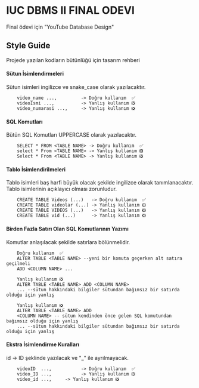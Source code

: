 # IUC DBMS II FINAL ODEVI

Final ödevi için "YouTube Database Design"

## Style Guide

Projede yazılan kodların bütünlüğü için tasarım rehberi

#### Sütun İsimlendirmeleri
Sütun isimleri ingilizce ve snake_case olarak yazılacaktır.
```
    video_name ...,         -> Doğru kullanım  ✅
    videoIsmi ...,          -> Yanlış kullanım ❎
    video_numarasi ...,     -> Yanlış kullanım ❎
```
#### SQL Komutları
Bütün SQL Komutları UPPERCASE olarak yazılacaktır.

```
    SELECT * FROM <TABLE NAME> -> Doğru kullanım  ✅
    select * From <TABLE NAME> -> Yanlış kullanım ❎
    Select * From <TABLE NAME> -> Yanlış kullanım ❎
```

#### Tablo İsimlendirilmeleri
Tablo isimleri baş harfi büyük olacak şekilde ingilizce olarak tanımlanacaktır. Tablo isimlerinin açıklayıcı olması zorunludur.

```
    CREATE TABLE Videos (...)   -> Doğru kullanım  ✅
    CREATE TABLE videolar (...) -> Yanlış kullanım ❎
    CREATE TABLE VIDEOS (...)   -> Yanlış kullanım ❎
    CREATE TABLE vid (...)      -> Yanlış kullanım ❎
```

#### Birden Fazla Satırı Olan SQL Komutlarının Yazımı
Komutlar anlaşılacak şekilde satırlara bölünmelidir.

```
    Doğru kullanım  ✅
    ALTER TABLE <TABLE NAME> --yeni bir komuta geçerken alt satıra geçilmeli
    ADD <COLUMN NAME> ...   

    Yanlış kullanım ❎
    ALTER TABLE <TABLE NAME> ADD <COLUMN NAME> 
    ... --sütun hakkındaki bilgiler sütundan bağımsız bir satırda olduğu için yanlış
    
    Yanlış kullanım ❎
    ALTER TABLE <TABLE NAME> ADD 
    <COLUMN NAME> -- sütun kendinden önce gelen SQL komutundan bağımsız olduğu için yanlış
    ... --sütun hakkındaki bilgiler sütundan bağımsız bir satırda olduğu için yanlış
```
####  Ekstra İsimlendirme Kuralları
id -> ID şeklinde yazılacak ve "_" ile ayrılmayacak.

```
    videoID  ...,           -> Doğru kullanım  ✅
    video_ID ...,           -> Yanlış kullanım ❎
    video_id ...,     -> Yanlış kullanım ❎
```


